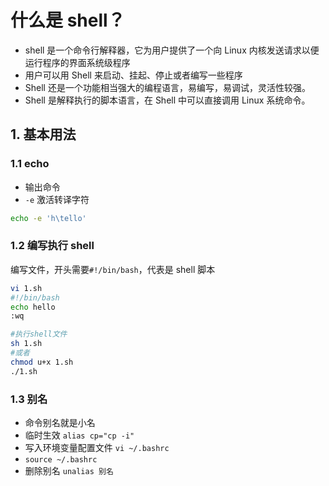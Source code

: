 # 什么是 shell？

- shell 是一个命令行解释器，它为用户提供了一个向 Linux 内核发送请求以便运行程序的界面系统级程序
- 用户可以用 Shell 来启动、挂起、停止或者编写一些程序
- Shell 还是一个功能相当强大的编程语言，易编写，易调试，灵活性较强。
- Shell 是解释执行的脚本语言，在 Shell 中可以直接调用 Linux 系统命令。

## 1. 基本用法

### 1.1 echo

- 输出命令
- `-e` 激活转译字符

```bash
echo -e 'h\tello'
```

### 1.2 编写执行 shell

编写文件，开头需要`#!/bin/bash`，代表是 shell 脚本

```bash
vi 1.sh
#!/bin/bash
echo hello
:wq

#执行shell文件
sh 1.sh
#或者
chmod u+x 1.sh
./1.sh
```

### 1.3 别名

- 命令别名就是小名
- 临时生效 `alias cp="cp -i"`
- 写入环境变量配置文件 `vi ~/.bashrc`
- `source ~/.bashrc`
- 删除别名 `unalias 别名`
